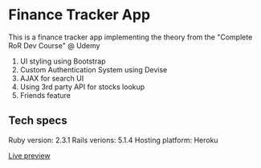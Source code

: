 Finance Tracker App
===================

This is a finance tracker app implementing the theory from the "Complete RoR Dev Course" @ Udemy

1. UI styling using Bootstrap
2. Custom Authentication System using Devise
3. AJAX for search UI
4. Using 3rd party API for stocks lookup
5. Friends feature

Tech specs
----------

Ruby version: 2.3.1
Rails verions: 5.1.4
Hosting platform: Heroku

[Live preview](http://finance-tracker-martink.herokuapp.com/)
